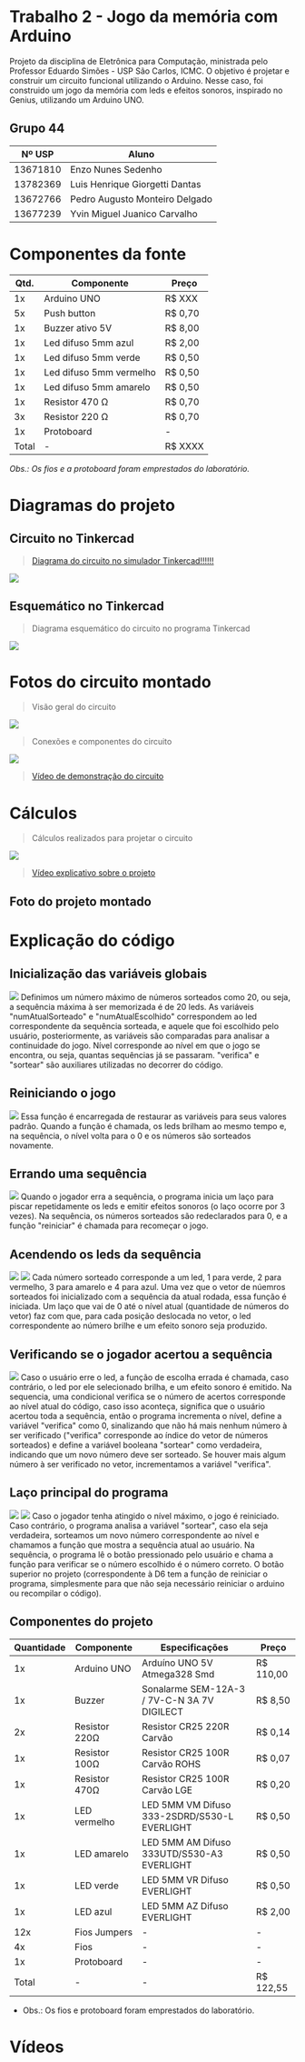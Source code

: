 # Trabalho 2 - Jogo da memória com Arduino

Projeto da disciplina de Eletrônica para Computação, ministrada pelo Professor Eduardo Simões - USP São Carlos, ICMC. O objetivo é projetar e construir um circuito funcional utilizando o Arduino. Nesse caso, foi construido um jogo da memória com leds e efeitos sonoros, inspirado no Genius, utilizando um Arduino UNO.

## Grupo 44
|  Nº USP  |  Aluno  |
|---|---|
| 13671810 | Enzo Nunes Sedenho | 
| 13782369 | Luis Henrique Giorgetti Dantas | 
| 13672766 | Pedro Augusto Monteiro Delgado | 
| 13677239 | Yvin Miguel Juanico Carvalho | 

# Componentes da fonte

|  Qtd.  |  Componente |  Preço  |
|---|---|---|
| 1x | Arduino UNO | R$ XXX |
| 5x | Push button | R$ 0,70 |
| 1x | Buzzer ativo 5V | R$ 8,00 |
| 1x | Led difuso 5mm azul | R$ 2,00 |
| 1x | Led difuso 5mm verde | R$ 0,50 |
| 1x | Led difuso 5mm vermelho | R$ 0,50 |
| 1x | Led difuso 5mm amarelo | R$ 0,50 |
| 1x | Resistor 470 Ω | R$ 0,70 |
| 3x | Resistor 220 Ω | R$ 0,70 |
| 1x | Protoboard | - | - |
| Total | - | R$ XXXX |

_Obs.: Os fios e a protoboard foram emprestados do laboratório._

# Diagramas do projeto

## Circuito no Tinkercad
> [Diagrama do circuito no simulador Tinkercad!!!!!!](https://tinyurl.com/29mso46y)
<img src="https://i.imgur.com/q7dexZ6.png">

## Esquemático no Tinkercad
> Diagrama esquemático do circuito no programa Tinkercad
<img src="https://i.imgur.com/GCvSZ0i.png">

# Fotos do circuito montado

> Visão geral do circuito
<img src="https://i.imgur.com/ngKpYBF.jpg">

> Conexões e componentes do circuito
<img src="https://i.imgur.com/lYcuxEG.jpg">

> [Vídeo de demonstração do circuito](https://youtu.be/0idglTDbHpw)

# Cálculos
> Cálculos realizados para projetar o circuito
<img src="https://i.imgur.com/K7KXgve.png">

> [Vídeo explicativo sobre o projeto](https://youtu.be/_4TR3g88akQ)

## Foto do projeto montado

# Explicação do código

## Inicialização das variáveis globais
<img src="https://i.imgur.com/DDXITig.png">
Definimos um número máximo de números sorteados como 20, ou seja, a sequência máxima à ser memorizada é de 20 leds. As variáveis "numAtualSorteado" e "numAtualEscolhido" correspondem ao led correspondente da sequência sorteada, e aquele que foi escolhido pelo usuário, posteriormente, as variáveis são comparadas para analisar a continuidade do jogo. Nível corresponde ao nível em que o jogo se encontra, ou seja, quantas sequências já se passaram.
"verifica" e "sortear" são auxiliares utilizadas no decorrer do código.

## Reiniciando o jogo
<img src="https://i.imgur.com/rnqmxho.png">
Essa função é encarregada de restaurar as variáveis para seus valores padrão. Quando a função é chamada, os leds brilham ao mesmo tempo e, na sequência, o nível volta para o 0 e os números são sorteados novamente.

## Errando uma sequência
<img src="https://i.imgur.com/3HcBvsu.png">
Quando o jogador erra a sequência, o programa inicia um laço para piscar repetidamente os leds e emitir efeitos sonoros (o laço ocorre por 3 vezes).
Na sequência, os números sorteados são redeclarados para 0, e a função "reiniciar" é chamada para recomeçar o jogo.

## Acendendo os leds da sequência
<img src="https://i.imgur.com/IY2SMWS.png">
<img src="https://i.imgur.com/rb3qi1F.png">
Cada número sorteado corresponde a um led, 1 para verde, 2 para vermelho, 3 para amarelo e 4 para azul.
Uma vez que o vetor de núemros sorteados foi inicializado com a sequência da atual rodada, essa função é iniciada.
Um laço que vai de 0 até o nível atual (quantidade de números do vetor) faz com que, para cada posição deslocada no vetor, o led correspondente ao número brilhe e um efeito sonoro seja produzido.


## Verificando se o jogador acertou a sequência
<img src="https://i.imgur.com/uK3prFK.png">
Caso o usuário erre o led, a função de escolha errada é chamada, caso contrário, o led por ele selecionado brilha, e um efeito sonoro é emitido.
Na sequencia, uma condicional verifica se o número de acertos corresponde ao nível atual do código, caso isso aconteça, significa que o usuário acertou toda a sequência, então o programa incrementa o nível, define a variável "verifica" como 0, sinalizando que não há mais nenhum número à ser verificado ("verifica" corresponde ao índice do vetor de números sorteados) e define a variável booleana "sortear" como verdadeira, indicando que um novo número deve ser sorteado.
Se houver mais algum número à ser verificado no vetor, incrementamos a variável "verifica".

## Laço principal do programa
<img src="https://i.imgur.com/J7aBFof.png">
<img src="https://i.imgur.com/YtT0WJr.png">
Caso o jogador tenha atingido o nível máximo, o jogo é reiniciado.
Caso contrário, o programa analisa a variável "sortear", caso ela seja verdadeira, sorteamos um novo número correspondente ao nível e chamamos a função que mostra a sequência atual ao usuário.
Na sequência, o programa lê o botão pressionado pelo usuário e chama a função para verificar se o número escolhido é o número correto. 
O botão superior no projeto (correspondente à D6 tem a função de reiniciar o programa, simplesmente para que não seja necessário reiniciar o arduino ou recompilar o código).


## Componentes do projeto

|  Quantidade  |  Componente  |  Especificações  |  Preço  |
|---|---|---|---|
| 1x | Arduino UNO | Arduíno UNO 5V Atmega328 Smd | R$ 110,00 |
| 1x | Buzzer | Sonalarme SEM-12A-3 / 7V-C-N 3A 7V DIGILECT| R$ 8,50 |
| 2x | Resistor 220Ω | Resistor CR25 220R Carvão | R$ 0,14 |
| 1x | Resistor 100Ω | Resistor CR25 100R Carvão ROHS | R$ 0,07 |
| 1x | Resistor 470Ω | Resistor CR25 100R Carvão LGE | R$ 0,20 |
| 1x | LED vermelho | LED 5MM VM Difuso 333-2SDRD/S530-L EVERLIGHT | R$ 0,50 |
| 1x | LED amarelo | LED 5MM AM Difuso 333UTD/S530-A3 EVERLIGHT | R$ 0,50 |
| 1x | LED verde | LED 5MM VR Difuso EVERLIGHT | R$ 0,50 |
| 1x | LED azul | LED 5MM AZ Difuso EVERLIGHT | R$ 2,00 |
| 12x | Fios Jumpers | - | - |
| 4x | Fios | - | - |
| 1x | Protoboard | - | - |
| Total | - | - | R$ 122,55 |

* Obs.: Os fios e protoboard foram emprestados do laboratório.



# Vídeos
